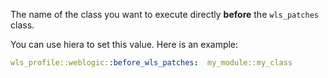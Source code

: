The name of the class you want to execute directly **before** the `wls_patches` class.

You can use hiera to set this value. Here is an example:

```yaml
wls_profile::weblogic::before_wls_patches:  my_module::my_class
```
